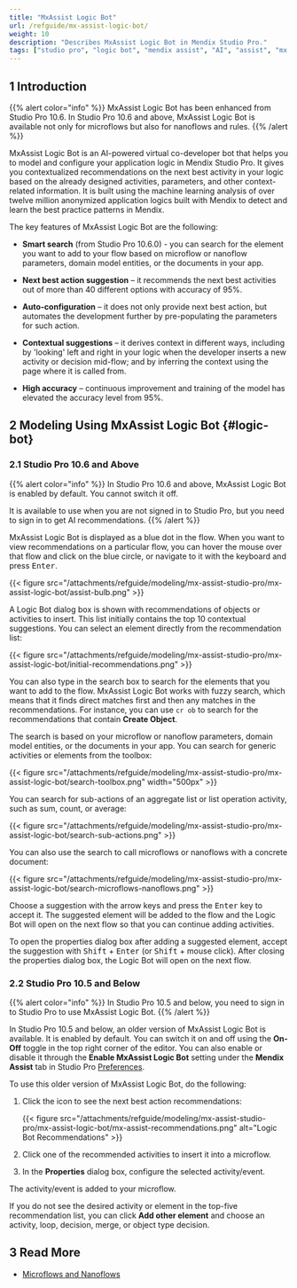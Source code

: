 ```yaml
---
title: "MxAssist Logic Bot"
url: /refguide/mx-assist-logic-bot/
weight: 10
description: "Describes MxAssist Logic Bot in Mendix Studio Pro."
tags: ["studio pro", "logic bot", "mendix assist", "AI", "assist", "mx assist"]
---
```


## 1 Introduction 

{{% alert color="info" %}}
MxAssist Logic Bot has been enhanced from Studio Pro 10.6. In Studio Pro 10.6 and above, MxAssist Logic Bot is available not only for microflows but also for nanoflows and rules.
{{% /alert %}}

MxAssist Logic Bot is an AI-powered virtual co-developer bot that helps you to model and configure your application logic in Mendix Studio Pro. It gives you contextualized recommendations on the next best activity in your logic based on the already designed activities, parameters, and other context-related information. It is built using the machine learning analysis of over twelve million anonymized application logics built with Mendix to detect and learn the best practice patterns in Mendix.

The key features of MxAssist Logic Bot are the following:

* **Smart search** (from Studio Pro 10.6.0) - you can search for the element you want to add to your flow based on microflow or nanoflow parameters, domain model entities, or the documents in your app.

* **Next best action suggestion** – it recommends the next best activities out of more than 40 different options with accuracy of 95%. 
* **Auto-configuration** – it does not only provide next best action, but automates the development further by pre-populating the parameters for such action.
* **Contextual  suggestions** – it derives context in different ways, including by 'looking' left and right in your logic when the developer inserts a new activity or decision mid-flow; and by inferring the context using the page where it is called from.  
* **High accuracy** – continuous improvement and training of the model has elevated the accuracy level from 95%.

## 2  Modeling Using MxAssist Logic Bot {#logic-bot}

### 2.1 Studio Pro 10.6 and Above

{{% alert color="info" %}}
In Studio Pro 10.6 and above, MxAssist Logic Bot is enabled by default. You cannot switch it off. 

It is available to use when you are not signed in to Studio Pro, but you need to sign in to get AI recommendations.
{{% /alert %}}

MxAssist Logic Bot is displayed as a blue dot in the flow. When you want to view recommendations on a particular flow, you can hover the mouse over that flow and click on the blue circle, or navigate to it with the keyboard and press <kbd>Enter</kbd>.

{{< figure src="/attachments/refguide/modeling/mx-assist-studio-pro/mx-assist-logic-bot/assist-bulb.png" >}}

A Logic Bot dialog box is shown with recommendations of objects or activities to insert. This list initially contains the top 10 contextual suggestions. You can select an element directly from the recommendation list:

{{< figure src="/attachments/refguide/modeling/mx-assist-studio-pro/mx-assist-logic-bot/initial-recommendations.png" >}}

You can also type in the search box to search for the elements that you want to add to the flow. MxAssist Logic Bot works with fuzzy search, which means that it finds direct matches first and then any matches in the recommendations. For instance, you can use `cr ob`  to search for the recommendations that contain **Create Object**.

The search is based on your microflow or nanoflow parameters, domain model entities, or the documents in your app. You can search for generic activities or elements from the toolbox:

{{< figure src="/attachments/refguide/modeling/mx-assist-studio-pro/mx-assist-logic-bot/search-toolbox.png" width="500px" >}}

You can search for sub-actions of an aggregate list or list operation activity, such as sum, count, or average:

{{< figure src="/attachments/refguide/modeling/mx-assist-studio-pro/mx-assist-logic-bot/search-sub-actions.png" >}}

You can also use the search to call microflows or nanoflows with a concrete document:

{{< figure src="/attachments/refguide/modeling/mx-assist-studio-pro/mx-assist-logic-bot/search-microflows-nanoflows.png" >}}

Choose a suggestion with the arrow keys and press the <kbd>Enter</kbd> key to accept it. The suggested element will be added to the flow and the Logic Bot will open on the next flow so that you can continue adding activities.

To open the properties dialog box after adding a suggested element, accept the suggestion with <kbd>Shift</kbd> + <kbd>Enter</kbd> (or <kbd>Shift</kbd> + mouse click). After closing the properties dialog box, the Logic Bot will open on the next flow.

### 2.2 Studio Pro 10.5 and Below

{{% alert color="info" %}}
In Studio Pro 10.5 and below, you need to sign in to Studio Pro to use MxAssist Logic Bot.
{{% /alert %}}

In Studio Pro 10.5 and below, an older version of MxAssist Logic Bot is available. It is enabled by default. You can switch it on and off using the **On-Off** toggle in the top right corner of the editor. You can also enable or disable it through the **Enable MxAssist Logic Bot** setting under the **Mendix Assist** tab in Studio Pro [Preferences](/refguide/preferences-dialog/#logic-bot).

To use this older version of MxAssist Logic Bot, do the following:

1. Click the icon to see the next best action recommendations:

    {{< figure src="/attachments/refguide/modeling/mx-assist-studio-pro/mx-assist-logic-bot/mx-assist-recommendations.png" alt="Logic Bot Recommendations" >}}

2. Click one of the recommended activities to insert it into a microflow.

3. In the **Properties** dialog box, configure the selected activity/event.

The activity/event is added to your microflow.

If you do not see the desired activity or element in the top-five recommendation list, you can click **Add other element** and choose an activity, loop, decision, merge, or object type decision.

## 3 Read More

* [Microflows and Nanoflows](/refguide/microflows-and-nanoflows/)
